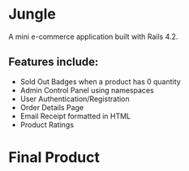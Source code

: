 # Jungle

A mini e-commerce application built with Rails 4.2.


## Features include:

- Sold Out Badges when a product has 0 quantity
- Admin Control Panel using namespaces
- User Authentication/Registration
- Order Details Page
- Email Receipt formatted in HTML
- Product Ratings

# Final Product